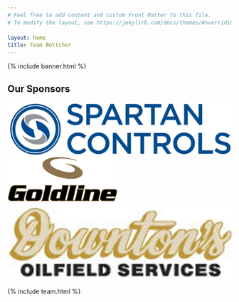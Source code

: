 ```yaml
---
# Feel free to add content and custom Front Matter to this file.
# To modify the layout, see https://jekyllrb.com/docs/themes/#overriding-theme-defaults

layout: home
title: Team Bottcher
---
```


{% include banner.html %}

<section class='our-sponsors general-section'>
    <h2 class='text-header'>Our Sponsors</h2>
    <div class='sponsor-images-container'>
        <div class='sponsor-image'>
            <img src='/assets/images/sponsors/spartan.jpg'/>
        </div>
        <div class='sponsor-image'>
            <img src='/assets/images/sponsors/goldline.png'/>
        </div>
        <div class='sponsor-image'>
            <img src='/assets/images/sponsors/downtons.jpg'/>
        </div>
    </div>
</section>


{% include team.html %}